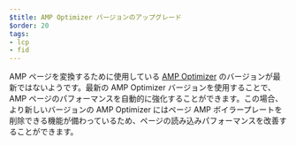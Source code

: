 ```yaml
---
$title: AMP Optimizer バージョンのアップグレード
$order: 20
tags:
- lcp
- fid
---
```


AMP ページを変換するために使用している [AMP Optimizer](https://amp.dev/documentation/guides-and-tutorials/optimize-and-measure/amp-optimizer-guide/) のバージョンが最新ではないようです。最新の AMP Optimizer バージョンを使用することで、AMP ページのパフォーマンスを自動的に強化することができます。この場合、より新しいバージョンの AMP Optimizer にはページ AMP ボイラープレートを削除できる機能が備わっているため、ページの読み込みパフォーマンスを改善することができます。
